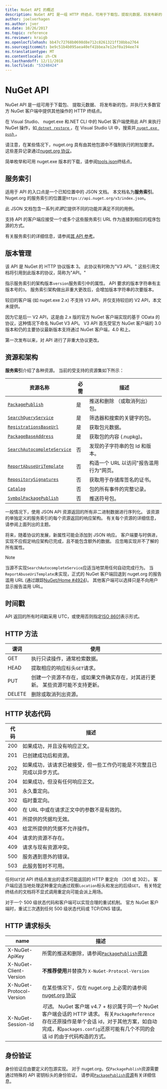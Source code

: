```yaml
---
title: NuGet API 的概述
description: NuGet API 是一组 HTTP 终结点，可用于下载包，提取元数据，将发布新的包，等等。
author: joelverhagen
ms.author: jver
ms.date: 10/26/2017
ms.topic: reference
ms.reviewer: kraigb
ms.openlocfilehash: bb47c72768b0698d8e712c8261321ff38bba2764
ms.sourcegitcommit: be9c51b4b095aea40ef41bbea7e12ef0a194ee74
ms.translationtype: MT
ms.contentlocale: zh-CN
ms.lasthandoff: 12/11/2018
ms.locfileid: "53248424"
---
```

# <a name="nuget-api"></a>NuGet API

NuGet API 是一组可用于下载包、 提取元数据、 将发布新的包，并执行大多数官方 NuGet 客户端中提供其他操作的 HTTP 终结点。

在 Visual Studio、 nuget.exe 和.NET CLI 中的 NuGet 客户端使用此 API 来执行 NuGet 操作，如[ `dotnet restore` ](/dotnet/articles/core/preview3/tools/dotnet-restore)，在 Visual Studio UI 中，搜索并[ `nuget.exe push` ](../tools/cli-ref-push.md)。

请注意，在某些情况下，nuget.org 具有由其他包源中不强制执行的附加要求。 这些差异记录通过[nuget.org 协议](nuget-protocols.md)。

简单枚举和可用 nuget.exe 版本的下载，请参阅[tools.json](tools-json.md)终结点。

## <a name="service-index"></a>服务索引

适用于 API 的入口点是一个已知位置中的 JSON 文档。 本文档名为**服务索引**。 Nuget.org 的服务索引的位置是`https://api.nuget.org/v3/index.json`。

此 JSON 文档包含一系列*资源*它提供不同的功能并满足不同的用例。

支持 API 的客户端应接受一个或多个这些服务索引 URL 作为连接到相应的程序包源的方式。

有关服务索引的详细信息，请参阅[其 API 参考](service-index.md)。

## <a name="versioning"></a>版本管理

该 API 是 NuGet 的 HTTP 协议版本 3。 此协议有时称为"V3 API。" 这些引用文档将引用到此版本的协议，简称为"API。"

指示服务索引的架构版本`version`服务索引中的属性。 API 要求的版本字符串有主版本号的`3`。 服务索引架构做出非重大更改后，会增加版本字符串的次要版本。

较旧的客户端 (如 nuget.exe 2.x) 不支持 V3 API，并仅支持较旧的 V2 API，本文未提供。

因为它是后一 V2 API，这是由 2.x 版的官方 NuGet 客户端实现的基于 OData 的协议，这种情况下命名 NuGet V3 API。 V3 API 首先受官方 NuGet 客户端的 3.0 版本和仍的主要协议最新版本支持通过 NuGet 客户端，4.0 和上。 

第一次发布以来，对 API 进行了非重大协议更改。

## <a name="resources-and-schema"></a>资源和架构

**服务索引**介绍了各种资源。 当前的受支持的资源集如下所示：

资源名称                                                           | 必需 | 描述
----------------------------------------------------------------------  | -------- | -----------
[`PackagePublish`](package-publish-resource.md)                        | 是      | 推送和删除 （或取消列出） 包。
[`SearchQueryService`](search-query-service-resource.md)               | 是      | 筛选器和搜索的关键字的包。
[`RegistrationsBaseUrl`](registration-base-url-resource.md)            | 是      | 获取包元数据。
[`PackageBaseAddress`](package-base-address-resource.md)               | 是      | 获取包的内容 (.nupkg)。
[`SearchAutocompleteService`](search-autocomplete-service-resource.md) | 否       | 发现的子字符串的包 Id 和版本。
[`ReportAbuseUriTemplate`](report-abuse-resource.md)                   | 否       | 构造一个 URL 以访问"报告滥用行为"网页。
[`RepositorySignatures`](repository-signatures-resource.md)             | 否      | 获取用于存储库签名的证书。
[`Catalog`](catalog-resource.md)                                         | 否      | 包的所有事件的完整记录。
[`SymbolPackagePublish`](symbol-package-publish-resource.md)            | 否      | 推送符号包。

一般情况下，使用 JSON API 资源返回的所有非二进制数据进行序列化。 该资源的单独定义的服务索引的每个资源返回的响应架构。 有关每个资源的详细信息，请参阅上面列出的主题。

将来，随着协议的发展，新属性可能会添加到 JSON 响应。 客户端要与时俱进，实现不应假定响应架构已完成，且不能包含额外的数据。 应忽略实现并不了解的所有属性。

> [!Note]
> 当源不实现`SearchAutocompleteService`应适当地禁用任何自动完成行为。 当`ReportAbuseUriTemplate`未实现，正式的 NuGet 客户端回退到 nuget.org 的报告滥用 URL (通过跟踪[NuGet/Home #4924](https://github.com/NuGet/Home/issues/4924))。 其他客户端可以选择只是不向用户显示报告滥用 URL。

## <a name="timestamps"></a>时间戳

API 返回的所有时间戳采用 UTC，或使用否则指定[ISO 8601](https://www.iso.org/iso-8601-date-and-time-format.html)表示形式。 

## <a name="http-methods"></a>HTTP 方法

谓词   | 使用
------ | -----------
GET    | 执行只读操作，通常检索数据。
HEAD   | 提取相应的响应标头`GET`请求。
PUT    | 创建一个资源不存在，或如果文件确实存在，对其进行更新。 某些资源可能不支持更新。
DELETE | 删除或取消列出资源。

## <a name="http-status-codes"></a>HTTP 状态代码

代码 | 描述
---- | -----
200  | 如果成功，并且没有响应正文。
201  | 已创建成功后和资源。
202  | 如果成功，该请求已被接受，但一些工作仍可能是不完整且已完成以异步方式。
204  | 如果成功，但没有任何响应正文。
301  | 永久重定向。
302  | 临时重定向。
400  | 在 URL 中或在请求正文中的参数不是有效的。
401  | 所提供的凭据均无效。
403  | 给定所提供的凭据不允许操作。
404  | 请求的资源不存在。
409  | 请求与现有资源冲突。
500  | 服务遇到意外的错误。
503  | 此服务暂时不可用。

任何`GET`对 API 终结点发出的请求可能返回的 HTTP 重定向 （301 或 302）。 客户端应适当地处理这种重定向通过观察`Location`标头和发出的后续`GET`。 有关特定终结点的文档将不显式调用重定向可能会派上用场。

对于一个 500 级状态代码和客户端可以实现合理的重试机制。 官方 NuGet 客户端时，重试三次遇到任何 500 级状态代码或 TCP/DNS 错误。

## <a name="http-request-headers"></a>HTTP 请求标头

name                     | 描述
------------------------ | -----------
X-NuGet-ApiKey           | 所需的推送和删除，请参阅[`PackagePublish`资源](package-publish-resource.md)
X-NuGet-Client-Version   | **不推荐使用**并替换为 `X-NuGet-Protocol-Version`
X-NuGet-Protocol-Version | 在某些情况下，仅在 nuget.org 上必需的请参阅[nuget.org 协议](NuGet-Protocols.md)
X-NuGet-Session-Id       | *可选*。 NuGet 客户端 v4.7 + 标识属于同一个 NuGet 客户端会话的 HTTP 请求。 有关`PackageReference`存在还原操作是单个会话 id，对于其他方案，如自动完成，和`packages.config`还原可能有几个不同的会话 id 的由于代码构造的方式。

## <a name="authentication"></a>身份验证

身份验证应由要定义的包源实现。 对于 nuget.org，仅`PackagePublish`资源需要通过特殊的 API 密钥标头的身份验证。 请参阅[`PackagePublish`资源](package-publish-resource.md)有关详细信息。
